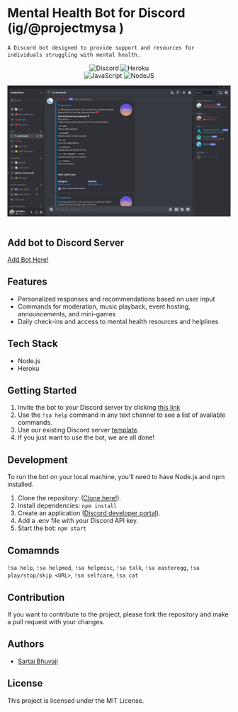 # Mental Health Bot for Discord (ig/@projectmysa )
```
A Discord bot designed to provide support and resources for individuals struggling with mental health. 
```

<div align = "center" >
  
![Discord](https://img.shields.io/badge/Discord-%235865F2.svg?style=for-the-badge&logo=discord&logoColor=white)
![Heroku](https://img.shields.io/badge/heroku-%23430098.svg?style=for-the-badge&logo=heroku&logoColor=white)  
![JavaScript](https://img.shields.io/badge/javascript-%23323330.svg?style=for-the-badge&logo=javascript&logoColor=%23F7DF1E)
![NodeJS](https://img.shields.io/badge/node.js-6DA55F?style=for-the-badge&logo=node.js&logoColor=white)
  
</div>


<table>
<img
  src="media/Snap.jpg"
  alt="Snap"
  title="Discord Bot"
  style="display: inline-block; margin: 0 auto; max-width: 300 px">
</table>  

## Add bot to Discord Server

[Add Bot Here!](https://discord.com/oauth2/authorize?client_id=838752435685687366&scope=bot&permissions=8) 

## Features
- Personalized responses and recommendations based on user input
- Commands for moderation, music playback, event hosting, announcements, and mini-games
- Daily check-ins and access to mental health resources and helplines

## Tech Stack
- Node.js 
- Heroku

## Getting Started
1. Invite the bot to your Discord server by clicking [this link](https://discord.com/oauth2/authorize?client_id=838752435685687366&scope=bot&permissions=8) 
2. Use the `!sa help` command in any text channel to see a list of available commands.
3. Use our existing Discord server [template](https://discord.new/RDfBhgeCfhdg). 
4. If you just want to use the bot, we are all done!


## Development

To run the bot on your local machine, you'll need to have Node.js and npm installed. 

1. Clone the repository: 
([Clone here!](https://github.com/SartajBhuvaji/projectmysa-discord-bot)). 
2. Install dependencies:  `npm install`
4. Create an application ([Discord developer portal](https://discord.com/developers/docs/game-sdk/applications)).  
5.  Add a .env file with your Discord API key.
6. Start the bot: `npm start`

## Comamnds
`!sa help`, `!sa helpmod`, `!sa helpmisc`, `!sa talk`, `!sa easteregg`, `!sa play/stop/skip <URL>`, `!sa selfcare`, `!sa cat`

## Contribution

If you want to contribute to the project, please fork the repository and make a pull request with your changes. 

## Authors
- [Sartaj Bhuvaji](https://github.com/SartajBhuvaji)

## License
This project is licensed under the MIT License.
